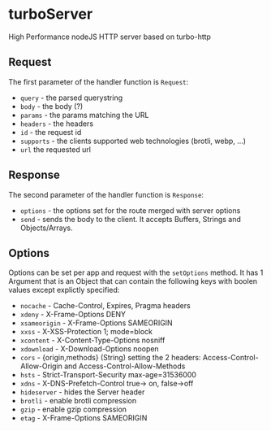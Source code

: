# turboServer
High Performance nodeJS HTTP server based on turbo-http

## Request

The first parameter of the handler function is  `Request`:

-   `query`  - the parsed querystring
-   `body`  - the body (?)
-   `params`  - the params matching the URL
-   `headers`  - the headers
-   `id`  - the request id
-   `supports`  - the clients supported web technologies (brotli, webp, ...)
-  `url` the requested url
## Response

The second parameter of the handler function is  `Response`: 
-   `options`  - the options set for the route merged with server options
-   `send`  - sends the body to the client. It accepts Buffers, Strings and Objects/Arrays.
## Options
Options can be set per app and request
with the `setOptions` method. It has 1 Argument that is an Object that can contain the following keys with boolen values except explictly specified:

-   `nocache`  - Cache-Control, Expires, Pragma headers
-   `xdeny` - X-Frame-Options DENY
-   `xsameorigin` - X-Frame-Options SAMEORIGIN
-  `xxss` - X-XSS-Protection 1; mode=block
-  `xcontent` - X-Content-Type-Options nosniff
-  `xdownload` - X-Download-Options noopen
-  `cors` - {origin,methods} (String) setting the 2 headers: Access-Control-Allow-Origin and Access-Control-Allow-Methods
-  `hsts` - Strict-Transport-Security max-age=31536000
-  `xdns` - X-DNS-Prefetch-Control true-> on, false->off
-  `hideserver` - hides the Server header
-  `brotli` - enable brotli compression
-  `gzip` - enable gzip compression
-  `etag` - X-Frame-Options SAMEORIGIN
